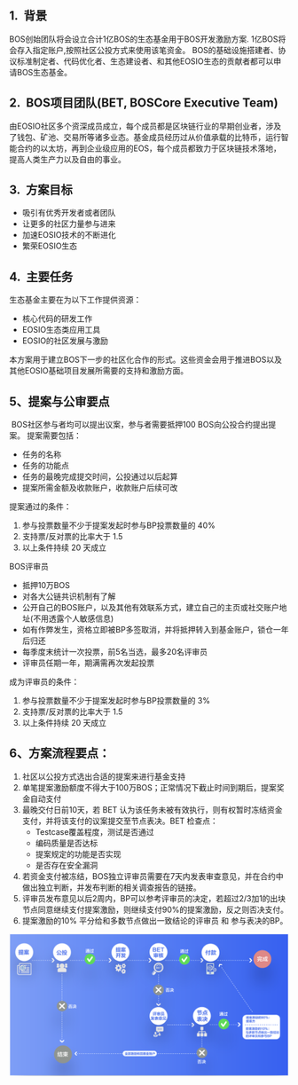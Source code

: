 ## 1.  背景
BOS创始团队将会设立合计1亿BOS的生态基金用于BOS开发激励方案.
1亿BOS将会存入指定账户,按照社区公投方式来使用该笔资金。
BOS的基础设施搭建者、协议标准制定者、代码优化者、生态建设者、和其他EOSIO生态的贡献者都可以申请BOS生态基金。
## 2.  BOS项目团队(BET, BOSCore Executive Team)
由EOSIO社区多个资深成员成立，每个成员都是区块链行业的早期创业者，涉及了钱包、矿池、交易所等诸多业态。基金成员经历过从价值承载的比特币，运行智能合约的以太坊，再到企业级应用的EOS，每个成员都致力于区块链技术落地，提高人类生产力以及自由的事业。
## 3.  方案目标
* 吸引有优秀开发者或者团队
* 让更多的社区力量参与进来
* 加速EOSIO技术的不断进化
* 繁荣EOSIO生态
## 4.  主要任务
生态基金主要在为以下工作提供资源：
* 核心代码的研发工作
* EOSIO生态类应用工具
* EOSIO的社区发展与激励

本方案用于建立BOS下一步的社区化合作的形式。这些资金会用于推进BOS以及其他EOSIO基础项目发展所需要的支持和激励方面。
## 5、提案与公审要点
 BOS社区参与者均可以提出议案，参与者需要抵押100 BOS向公投合约提出提案。
提案需要包括：
* 任务的名称
* 任务的功能点
* 任务的最晚完成提交时间，公投通过以后起算
* 提案所需金额及收款账户，收款账户后续可改

提案通过的条件：
1. 参与投票数量不少于提案发起时参与BP投票数量的 40%
2. 支持票/反对票的比率大于 1.5
3. 以上条件持续 20 天成立

BOS评审员
* 抵押10万BOS
* 对各大公链共识机制有了解
* 公开自己的BOS账户，以及其他有效联系方式，建立自己的主页或社交账户地址(不用透露个人敏感信息)
* 如有作弊发生，资格立即被BP多签取消，并将抵押转入到基金账户，锁仓一年后归还
* 每季度末统计一次投票，前5名当选，最多20名评审员
* 评审员任期一年，期满需再次发起投票

成为评审员的条件：
1. 参与投票数量不少于提案发起时参与BP投票数量的 3%
2. 支持票/反对票的比率大于 1.5
3. 以上条件持续 20 天成立
## 6、方案流程要点：
1. 社区以公投方式选出合适的提案来进行基金支持
2. 单笔提案激励额度不得大于100万BOS；正常情况下截止时间到期后，提案奖金自动支付
3. 最晚交付日前10天，若 BET 认为该任务未被有效执行，则有权暂时冻结资金支付，并将该支付的议案提交至节点表决。BET 检查点：
   * Testcase覆盖程度，测试是否通过
   * 编码质量是否达标
   * 提案规定的功能是否实现
   * 是否存在安全漏洞
4. 若资金支付被冻结，BOS独立评审员需要在7天内发表审查意见，并在合约中做出独立判断，并发布判断的相关调查报告的链接。
5. 评审员发布意见以后2周内，BP可以参考评审员的决定，若超过2/3加1的出块节点同意继续支付提案激励，则继续支付90%的提案激励，反之则否决支付。
6. 提案激励的10% 平分给和多数节点做出一致结论的评审员 和 参与表决的BP。

![process](../imgs/flow_cn.png)
